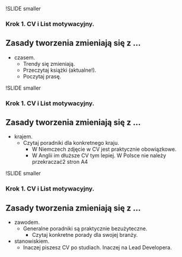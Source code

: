 !SLIDE smaller

### Krok 1. CV i List motywacyjny.  ###
## Zasady tworzenia zmieniają się z ... ##

- czasem.
    * Trendy się zmieniają.
    * Przeczytaj książki (aktualne!).
    *  Poczytaj prasę.

!SLIDE smaller

### Krok 1. CV i List motywacyjny.  ###
## Zasady tworzenia zmieniają się z ... ##

- krajem.
    * Czytaj poradniki dla konkretnego kraju.
        - W Niemczech zdjęcie w CV jest praktycznie obowiązkowe.
        - W Anglii im dłuższe CV tym lepiej. W Polsce nie należy przekraczać2 stron A4

!SLIDE smaller

### Krok 1. CV i List motywacyjny.  ###
## Zasady tworzenia zmieniają się z ... ##

- zawodem.
    * Generalne poradniki są praktycznie bezużyteczne.
        - Czytaj konkretne porady dla swojej branży.
- stanowiskiem.
    * Inaczej piszesz CV po studiach. Inaczej na Lead Developera.
